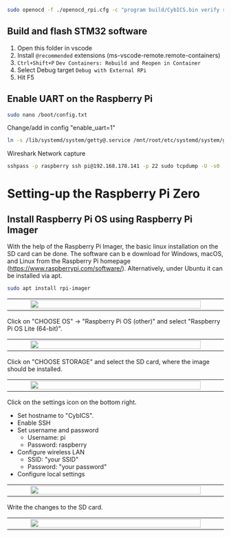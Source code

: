 


```sh
sudo openocd -f ./openocd_rpi.cfg -c "program build/CybICS.bin verify reset exit 0x08000000"
```

## Build and flash STM32 software
1. Open this folder in vscode
1. Install `@recommended` extensions (ms-vscode-remote.remote-containers)
1. `Ctrl+Shift+P` `Dev Containers: Rebuild and Reopen in Container`
1. Select Debug target `Debug with External RPi`
1. Hit F5

## Enable UART on the Raspberry Pi
```sh
sudo nano /boot/config.txt
```
Change/add in config "enable_uart=1"

```sh
ln -s /lib/systemd/system/getty@.service /mnt/root/etc/systemd/system/getty.target.wants/getty@ttyGS0.service
```



Wireshark Network capture
```sh
sshpass -p raspberry ssh pi@192.168.178.141 -p 22 sudo tcpdump -U -s0 'not port 22' -i lo -w - | sudo wireshark -k -i -
```


# Setting-up the Raspberry Pi Zero
## Install Raspberry Pi OS using Raspberry Pi Imager
With the help of the Raspberry Pi Imager, the basic linux installation on the SD card can be done.
The software can b e download for Windows, macOS, and Linux from the Raspberry Pi homepage (https://www.raspberrypi.com/software/).
Alternatively, under Ubuntu it can be installed via apt.
```sh
sudo apt install rpi-imager
```

<table align="center"><tr><td align="center" width="9999">
<img src="../pictures/rpi-imager.png" width=90%></img>
</td></tr></table>

Click on "CHOOSE OS" &rarr; "Raspberry Pi OS (other)" and select "Raspberry Pi OS Lite (64-bit)".

<table align="center"><tr><td align="center" width="9999">
<img src="../pictures/rpi-imager_OS.png" width=90%></img>
</td></tr></table>

Click on "CHOOSE STORAGE" and select the SD card, where the image should be installed.

<table align="center"><tr><td align="center" width="9999">
<img src="../pictures/rpi-imager_SD.png" width=90%></img>
</td></tr></table>

Click on the settings icon on the bottom right.
- Set hostname to "CybICS".
- Enable SSH
- Set username and password
  - Username: pi
  - Password: raspberry
- Configure wireless LAN
  - SSID: "your SSID"
  - Password: "your password"
- Configure local settings

<table align="center"><tr><td align="center" width="9999">
<img src="../pictures/rpi-imager_settings.png" width=90%></img>
</td></tr></table>

Write the changes to the SD card.
<table align="center"><tr><td align="center" width="9999">
<img src="../pictures/rpi-imager_write.png" width=90%></img>
</td></tr></table>

